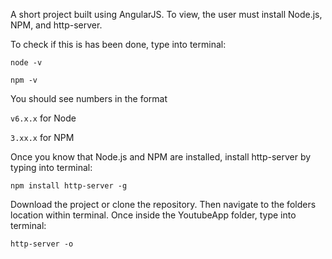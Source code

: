 A short project built using AngularJS. To view, the user must install Node.js, NPM, and http-server.

To check if this is has been done, type into terminal:

`node -v`

`npm -v`

You should see numbers in the format

`v6.x.x` for Node

`3.xx.x` for NPM

Once you know that Node.js and NPM are installed, install http-server by typing into terminal:

`npm install http-server -g`

Download the project or clone the repository. Then navigate to the folders location within terminal. Once inside the YoutubeApp folder, type into terminal:

`http-server -o`
